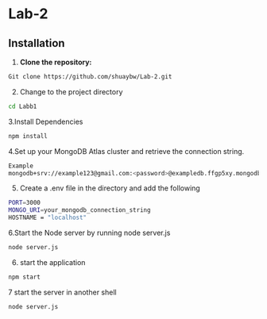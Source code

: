 # Lab-2
## Installation

1. **Clone the repository:**
```bash
Git clone https://github.com/shuaybw/Lab-2.git
```
2. Change to the project directory
```bash
cd Labb1
```
3.Install Dependencies
```bash
npm install
```
4.Set up your MongoDB Atlas cluster and retrieve the connection string.
```bash
Example
mongodb+srv://example123@gmail.com:<password>@exampledb.ffgp5xy.mongodb.net/
```
5. Create a .env file in the directory and add the following
```bash
PORT=3000
MONGO_URI=your_mongodb_connection_string 
HOSTNAME = "localhost"
```
6.Start the Node server by running node server.js 
```bash
node server.js
```
6. start the application
```bash
npm start
```
7 start the server in another shell
```bash
node server.js
```
